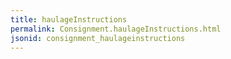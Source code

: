 ```yaml
---
title: haulageInstructions
permalink: Consignment.haulageInstructions.html
jsonid: consignment_haulageinstructions
---
```

